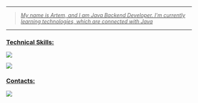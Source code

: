 <div>
  <a href="https://github.com/Nightingaale">
  <img src ="https://user-images.githubusercontent.com/74038190/225813708-98b745f2-7d22-48cf-9150-083f1b00d6c9.gif" alt = ""/>    
</div>

<hr>

> <p>
>   <i>
>    My name is Artem, and I am Java Backend Developer. I'm currently learning technologies, which are connected with Java
>   </i>
> </p>

<hr>

### <p align="left">Technical Skills:</p>  

<p align="left">
    <img src="https://skillicons.dev/icons?i=java,maven,gradle,hibernate,spring,kafka,postman"/>
</p>

<p align="left">
    <img src="https://skillicons.dev/icons?i=postgresql,mongodb,redis,docker,git,jenkins,bash"/>
</p>

### <h3 align = "left">Contacts:</h3>
 <p align="left">
    <img src="https://skillicons.dev/icons?i=discord,gmail,linkedin"/>
 </p>
</div>
